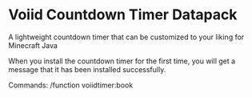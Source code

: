 # Voiid Countdown Timer Datapack
A lightweight countdown timer that can be customized to your liking for Minecraft Java

When you install the countdown timer for the first time, you will get a message that it has been installed successfully.

Commands: /function voiidtimer:book

